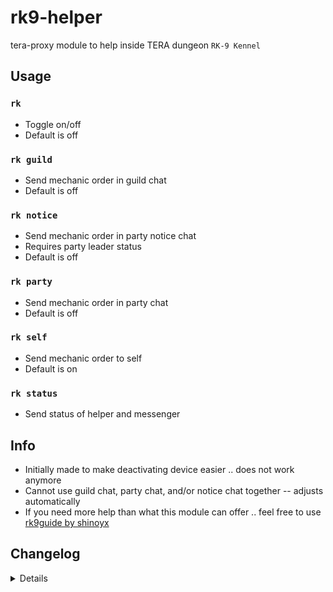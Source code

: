 # rk9-helper
tera-proxy module to help inside TERA dungeon `RK-9 Kennel`

## Usage
### `rk`
- Toggle on/off
- Default is off
### `rk guild`
- Send mechanic order in guild chat
- Default is off
### `rk notice`
- Send mechanic order in party notice chat
- Requires party leader status
- Default is off
### `rk party`
- Send mechanic order in party chat
- Default is off
### `rk self`
- Send mechanic order to self
- Default is on
### `rk status`
- Send status of helper and messenger

## Info
- Initially made to make deactivating device easier .. does not work anymore
- Cannot use guild chat, party chat, and/or notice chat together -- adjusts automatically
- If you need more help than what this module can offer .. feel free to use [rk9guide by shinoyx](https://github.com/Shinoyx/rk9guide)

## Changelog
<details>

    1.43
    - K TERA update
    1.42
    - K TERA : Season 8 update
    1.41
    - Updated font color
    1.40
    - K TERA : Awakening update
    1.3f
    - Updated code aesthetics
    - Removed `guide` command
    - Removed `test` command
    1.3e
    - Merged pull request
    1.3d
    - Rearranged code
    1.3c
    - Fixed error
    - Updated code aesthetics
    1.3b
    - Added localization for KR and non-KR regions
    - Added `test` command
    1.30
    - Removed S_INSTANT_MOVE and obsolete commands
    1.24
    - Updated code aesthetics
    1.23
    - Updated code
    - Removed protocol version restriction
    1.22
    - Fixed error
    - Removed redundant code
    - Reorganized code
    - Redesigned part of code
    1.21
    - Fixed error
    - Removed random whitespace
    1.20
    - Added messenger for initial hook
    - Added `status` command
    1.10
    - Removed redundant code
    - Refined code
    - Added guild chat option
    1.00
    - Initial commit

</details>
